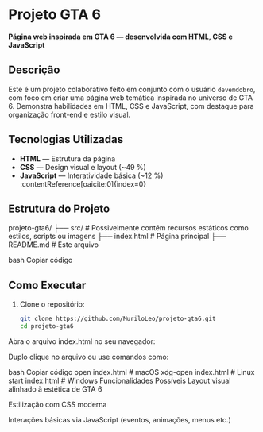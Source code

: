 # Projeto GTA 6

**Página web inspirada em GTA 6 — desenvolvida com HTML, CSS e JavaScript**

##  Descrição

Este é um projeto colaborativo feito em conjunto com o usuário `devemdobro`, com foco em criar uma página web temática inspirada no universo de GTA 6. Demonstra habilidades em HTML, CSS e JavaScript, com destaque para organização front-end e estilo visual.

##  Tecnologias Utilizadas

- **HTML** — Estrutura da página  
- **CSS** — Design visual e layout (~49 %)  
- **JavaScript** — Interatividade básica (~12 %) :contentReference[oaicite:0]{index=0}

##  Estrutura do Projeto

projeto-gta6/
├── src/ # Possivelmente contém recursos estáticos como estilos, scripts ou imagens
├── index.html # Página principal
├── README.md # Este arquivo

bash
Copiar código

##  Como Executar

1. Clone o repositório:
   ```bash
   git clone https://github.com/MuriloLeo/projeto-gta6.git
   cd projeto-gta6
Abra o arquivo index.html no seu navegador:

Duplo clique no arquivo ou use comandos como:

bash
Copiar código
open index.html     # macOS
xdg-open index.html # Linux
start index.html    # Windows
Funcionalidades Possíveis
Layout visual alinhado à estética de GTA 6

Estilização com CSS moderna

Interações básicas via JavaScript (eventos, animações, menus etc.)
